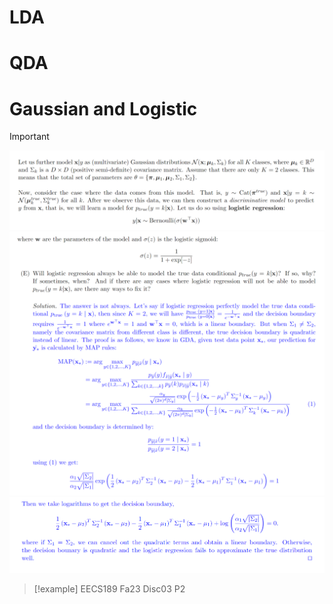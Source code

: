 # LDA






# QDA







# Gaussian and Logistic
> [!important]
> ![](2_Gaussian_Discriminative_Analysis.assets/image-20240227084929174.png)![](2_Gaussian_Discriminative_Analysis.assets/image-20240227084939422.png)![](2_Gaussian_Discriminative_Analysis.assets/image-20240227084945869.png)

> [!example] EECS189 Fa23 Disc03 P2
> 



